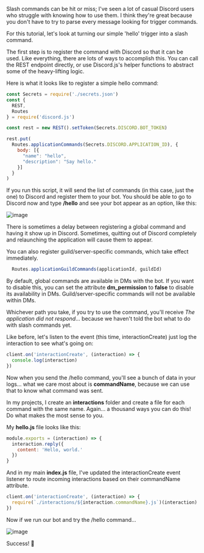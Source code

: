Slash commands can be hit or miss; I've seen a lot of casual Discord users who struggle with knowing how to use them. I think they're great because you don't have to try to parse every message looking for trigger commands.

For this tutorial, let's look at turning our simple 'hello' trigger into a slash command.

The first step is to register the command with Discord so that it can be used. Like everything, there are lots of ways to accomplish this. You can call the REST endpoint directly, or use Discord.js's helper functions to abstract some of the heavy-lifting logic.

Here is what it looks like to register a simple hello command:

```js
const Secrets = require('./secrets.json')
const {
  REST,
  Routes
} = require('discord.js')

const rest = new REST().setToken(Secrets.DISCORD.BOT_TOKEN)

rest.put(
  Routes.applicationCommands(Secrets.DISCORD.APPLICATION_ID), {
    body: [{
      "name": "hello",
      "description": "Say hello."
    }]
  }
)
```

If you run this script, it will send the list of commands (in this case, just the one) to Discord and register them to your bot. You should be able to go to Discord now and type **/hello** and see your bot appear as an option, like this:

![image](https://github.com/auntiebirdie/build-your-own-bot/assets/83483301/6b08eb61-cac6-45ec-bd2d-f793ab7784e3)

There is sometimes a delay between registering a global command and having it show up in Discord. Sometimes, quitting out of Discord completely and relaunching the application will cause them to appear.

You can also register guild/server-specific commands, which take effect immediately.

```js
  Routes.applicationGuildCommands(applicationId, guildId)
```

By default, global commands are available in DMs with the bot. If you want to disable this, you can set the attribute **dm_permission** to **false** to disable its availability in DMs. Guild/server-specific commands will not be available within DMs.

Whichever path you take, if you try to use the command, you'll receive *The application did not respond*... because we haven't told the bot what to do with slash commands yet.

Like before, let's listen to the event (this time, interactionCreate) just log the interaction to see what's going on:

```js
client.on('interactionCreate', (interaction) => {
  console.log(interaction)
})
```

Now when you send the /hello command, you'll see a bunch of data in your logs... what we care most about is **commandName**, because we can use that to know what command was sent.

In my projects, I create an **interactions** folder and create a file for each command with the same name. Again... a thousand ways you can do this! Do what makes the most sense to you.

My **hello.js**​ file looks like this:

```js
module.exports = (interaction) => {
  interaction.reply({
    content: 'Hello, world.'
  })
}
```

And in my main **index.js** file, I've updated the interactionCreate event listener to route incoming interactions based on their commandName attribute.

```js
client.on('interactionCreate', (interaction) => {
  require(`./interactions/${interaction.commandName}.js`)(interaction)
})
```

Now if we run our bot and try the /hello command...

![image](https://github.com/auntiebirdie/build-your-own-bot/assets/83483301/df11b470-cfc6-4763-91ad-7b74a237245e)

Success! 🎉
